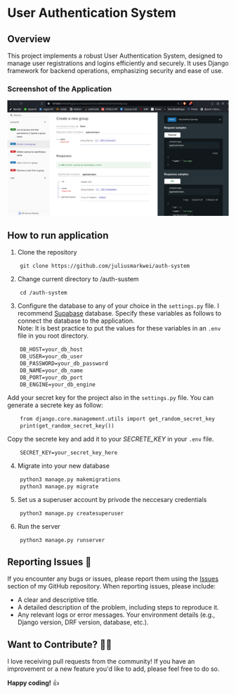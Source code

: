 # User Authentication System

## Overview

This project implements a robust User Authentication System, designed to manage user registrations and logins efficiently and securely. It uses Django framework for backend operations, emphasizing security and ease of use.

### Screenshot of the Application
<a href='https://authentication-system-v1.vercel.app' target='_blank'>
    <img src='./assests/image1.png' alt='Image 1'>
</a>

## How to run application
1. Clone the repository
```
    git clone https://github.com/juliusmarkwei/auth-system
```
2. Change current directory to /auth-sustem
```
    cd /auth-system
```
3.  Configure the database to any of your choice in the `settings.py` file. I recommend <a href='https://supabase.com'>Supabase</a> database. Specify these variables as follows to connect the database to the application.\
Note: It is best practice to put the values for these variables in an `.env` file in you root directory.
```
    DB_HOST=your_db_host
    DB_USER=your_db_user
    DB_PASSWORD=your_db_password
    DB_NAME=your_db_name
    DB_PORT=your_db_port
    DB_ENGINE=your_db_engine
```
Add your secret key for the project also in the `settings.py` file. You can generate a secrete key as follow:
```
    from django.core.management.utils import get_random_secret_key
    print(get_random_secret_key())
```
Copy the secrete key and add it to your _SECRETE_KEY_ in your `.env` file.
```
    SECRET_KEY=your_secret_key_here
```

4. Migrate into your new database
```
    python3 manage.py makemigrations
    python3 manage.py migrate
```

5. Set us a superuser account by privode the neccesary credentials
```
    python3 manage.py createsuperuser
```

6. Run the server
```
    python3 manage.py runserver
```

## Reporting Issues 🚩
If you encounter any bugs or issues, please report them using the <a href='https://github.com/juliusmarkwei/auth-system/issues'>Issues</a> section of my GitHub repository. When reporting issues, please include:

* A clear and descriptive title.
* A detailed description of the problem, including steps to reproduce it.
* Any relevant logs or error messages. Your environment details (e.g., Django version, DRF version, database, etc.).

## Want to Contribute? 💁🏼
I love receiving pull requests from the community! If you have an improvement or a new feature you'd like to add, please feel free to do so.

__Happy coding!__ 👍